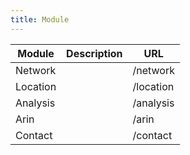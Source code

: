```yaml
---
title: Module
---
```


| Module             | Description        | URL                |
|--------------------|--------------------|--------------------|
| Network            |                    | /network           |
| Location           |                    | /location          |
| Analysis           |                    | /analysis          |
| Arin               |                    | /arin              |
| Contact            |                    | /contact           |